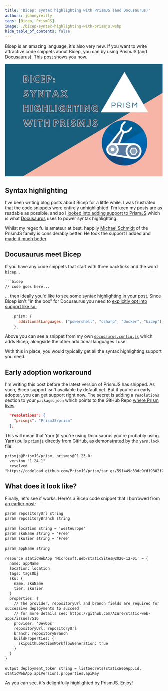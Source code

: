 ```yaml
---
title: 'Bicep: syntax highlighting with PrismJS (and Docusaurus)'
authors: johnnyreilly
tags: [Bicep, PrismJS]
image: ./bicep-syntax-highlighting-with-prismjs.webp
hide_table_of_contents: false
---
```


Bicep is an amazing language, it's also very new. If you want to write attractive code snippets about Bicep, you can by using PrismJS (and Docusaurus). This post shows you how.

![title image reading "Publish Azure Static Web Apps with Bicep and Azure DevOps" and some Azure logos](bicep-syntax-highlighting-with-prismjs.webp)

<!--truncate-->

## Syntax highlighting

I've been writing blog posts about Bicep for a little while. I was frustrated that the code snippets were entirely unhighlighted. I'm keen my posts are as readable as possible, and so I [looked into adding support to PrismJS](https://github.com/PrismJS/prism/pull/3027) which is what [Docusaurus](https://docusaurus.io/) uses to power syntax highlighting.

Whilst my regex fu is amateur at best, happily [Michael Schmidt](https://github.com/RunDevelopment) of the PrismJS family is considerably better. He took the support I added and [made it much better](https://github.com/PrismJS/prism/pull/3028).

## Docusaurus meet Bicep

If you have any code snippets that start with three backticks and the word `bicep`...

````
```bicep
// code goes here...
````

... then ideally you'd like to see some syntax highlighting in your post. Since Bicep isn't "in the box" for Docusaurus you need to [explicitly opt into support like so:](https://docusaurus.io/docs/next/markdown-features/code-blocks#supported-languages)

```js
    prism: {
      additionalLanguages: ["powershell", "csharp", "docker", "bicep"],
    },
```

Above you can see a snippet from my own [`docusaurus.config.js`](https://github.com/johnnyreilly/blog.johnnyreilly.com/blob/b2df93efb72adc32d9f45de4f727e890e59a4919/blog-website/docusaurus.config.js#L185) which adds Bicep, alongside the other additional languages I use.

With this in place, you would typically get all the syntax highlighting support you need.

## Early adoption workaround

I'm writing this post before the latest version of PrismJS has shipped. As such, Bicep support isn't available by default yet. But if you're an early adopter, you can get support right now. The secret is adding a `resolutions` section to your `package.json` which points to the GitHub Repo [where Prism lives](https://github.com/PrismJS/prism):

```json
  "resolutions": {
    "prismjs": "PrismJS/prism"
  },
```

This will mean that Yarn (if you're using Docusaurus you're probably using Yarn) pulls `prismjs` directly from GitHub, as demonstrated by the `yarn.lock` file:

```
prismjs@PrismJS/prism, prismjs@^1.23.0:
  version "1.24.1"
  resolved "https://codeload.github.com/PrismJS/prism/tar.gz/59f449d33dc9fd19302f21aad95fc0b5028ac830"
```

## What does it look like?

Finally, let's see if works. Here's a Bicep code snippet that I borrowed from [an earlier post](/2021/08/19/bicep-syntax-highlighting-with-prismjs):

```bicep
param repositoryUrl string
param repositoryBranch string

param location string = 'westeurope'
param skuName string = 'Free'
param skuTier string = 'Free'

param appName string

resource staticWebApp 'Microsoft.Web/staticSites@2020-12-01' = {
  name: appName
  location: location
  tags: tagsObj
  sku: {
    name: skuName
    tier: skuTier
  }
  properties: {
    // The provider, repositoryUrl and branch fields are required for successive deployments to succeed
    // for more details see: https://github.com/Azure/static-web-apps/issues/516
    provider: 'DevOps'
    repositoryUrl: repositoryUrl
    branch: repositoryBranch
    buildProperties: {
      skipGithubActionWorkflowGeneration: true
    }
  }
}

output deployment_token string = listSecrets(staticWebApp.id, staticWebApp.apiVersion).properties.apiKey
```

As you can see, it's delightfully highlighted by PrismJS. Enjoy!
